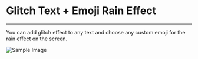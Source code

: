 # Glitch Text + Emoji Rain Effect

---

You can add glitch effect to any text and choose any custom emoji for the rain effect on the screen.

![Sample Image](https://github.com/nandiniguptaz/Frontend-Animations/blob/onemorebranch/Glitch%20Text%20%2B%20Emoji%20Rain%20Effect/sample-picture.PNG?raw=true)
